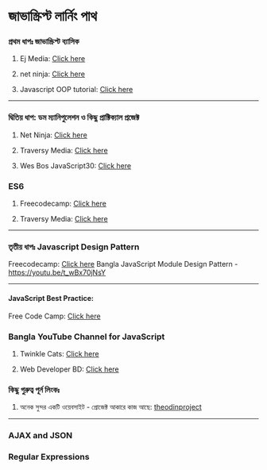 
# জাভাস্ক্রিপ্ট লার্নিং পাথ

### প্রথম ধাপঃ জাভাস্ক্রিপ্ট ব্যাসিক

1. Ej Media: [Click here](https://www.youtube.com/playlist?list=PLr6-GrHUlVf96NLj3PQq-tmEB6woZjwEl)

2. net ninja: [Click here](https://www.youtube.com/playlist?list=PL4cUxeGkcC9i9Ae2D9Ee1RvylH38dKuET)

3. Javascript OOP tutorial: [Click here](https://www.youtube.com/playlist?list=PL7pEw9n3GkoW0ceMeoycg9D00YjPAbtvt)

-------------------------------------------------------------------------------------------------

### দ্বিতিয় ধাপ: ডম ম্যানিপুলেশন ও কিছু প্রাক্টিক্যাল প্রজেক্ট

1. Net Ninja: [Click here](https://www.youtube.com/playlist?list=PL4cUxeGkcC9gfoKa5la9dsdCNpuey2s-V)

2. Traversy Media: [Click here](https://www.youtube.com/playlist?list=PLillGF-RfqbbnEGy3ROiLWk7JMCuSyQtX)

3. Wes Bos JavaScript30: [Click here](https://www.youtube.com/playlist?list=PLu8EoSxDXHP6CGK4YVJhL_VWetA865GOH)

### ES6

1. Freecodecamp: [Click here](https://www.youtube.com/playlist?list=PLWKjhJtqVAbljtmmeS0c-CEl2LdE-eR_F)

2. Traversy Media: [Click here](https://www.youtube.com/playlist?list=PLillGF-RfqbZ7s3t6ZInY3NjEOOX7hsBv)

------------------------------------------------------------------------------------------------------

### তৃতীয় ধাপঃ Javascript Design Pattern

Freecodecamp: [Click here](https://www.youtube.com/playlist?list=PLWKjhJtqVAbnZtkAI3BqcYxKnfWn_C704)
Bangla JavaScript Module Design Pattern - https://youtu.be/t_wBx70jNsY

------------------------------------------------------------------------------------------------------

#### JavaScript Best Practice: 
Free Code Camp: [Click here](https://learn.freecodecamp.org/javascript-algorithms-and-data-structures/basic-javascript/)

### Bangla YouTube Channel for JavaScript

1. Twinkle Cats: [Click here](https://www.youtube.com/channel/UCrmHQdRbYKFsB602Duho4Tw/playlists)

2. Web Developer BD: [Click here](https://www.youtube.com/channel/UCZvv8EtSuh9PUhUBv0f8_CA/playlists)

### কিছু গুরুত্ব পূর্ন লিংকঃ

1. অনেক সুন্দর একটি ওয়েবসাইট - প্রোজেক্ট আকারে কাজ আছে: [theodinproject](https://www.theodinproject.com/courses/javascript)

---------------------------------------------------------------------------------------------------------
### AJAX and JSON

### Regular Expressions
